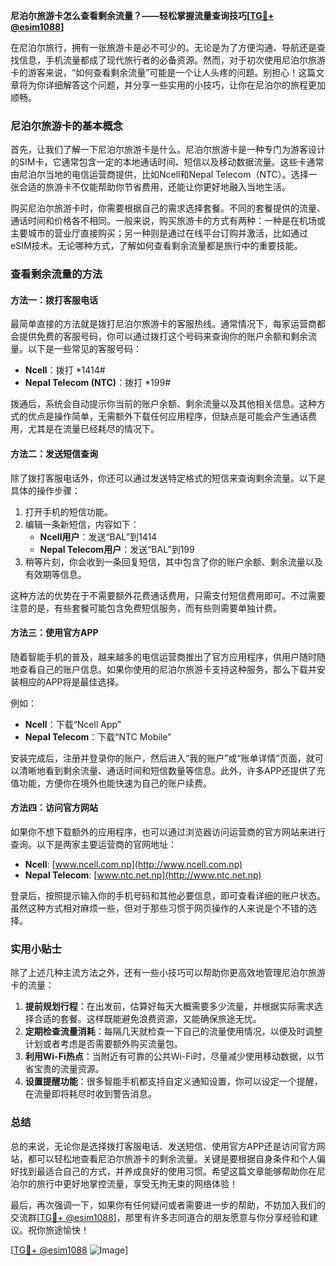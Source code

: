 **尼泊尔旅游卡怎么查看剩余流量？——轻松掌握流量查询技巧[[TG💪+ @esim1088](https://t.me/s/esim1088)]**

在尼泊尔旅行，拥有一张旅游卡是必不可少的。无论是为了方便沟通、导航还是查找信息，手机流量都成了现代旅行者的必备资源。然而，对于初次使用尼泊尔旅游卡的游客来说，“如何查看剩余流量”可能是一个让人头疼的问题。别担心！这篇文章将为你详细解答这个问题，并分享一些实用的小技巧，让你在尼泊尔的旅程更加顺畅。

### 尼泊尔旅游卡的基本概念

首先，让我们了解一下尼泊尔旅游卡是什么。尼泊尔旅游卡是一种专门为游客设计的SIM卡，它通常包含一定的本地通话时间、短信以及移动数据流量。这些卡通常由尼泊尔当地的电信运营商提供，比如Ncell和Nepal Telecom（NTC）。选择一张合适的旅游卡不仅能帮助你节省费用，还能让你更好地融入当地生活。

购买尼泊尔旅游卡时，你需要根据自己的需求选择套餐。不同的套餐提供的流量、通话时间和价格各不相同。一般来说，购买旅游卡的方式有两种：一种是在机场或主要城市的营业厅直接购买；另一种则是通过在线平台订购并激活，比如通过eSIM技术。无论哪种方式，了解如何查看剩余流量都是旅行中的重要技能。

### 查看剩余流量的方法

#### 方法一：拨打客服电话

最简单直接的方法就是拨打尼泊尔旅游卡的客服热线。通常情况下，每家运营商都会提供免费的客服号码，你可以通过拨打这个号码来查询你的账户余额和剩余流量。以下是一些常见的客服号码：

- **Ncell**：拨打 *1414#
- **Nepal Telecom (NTC)**：拨打 *199#

拨通后，系统会自动提示你当前的账户余额、剩余流量以及其他相关信息。这种方式的优点是操作简单，无需额外下载任何应用程序，但缺点是可能会产生通话费用，尤其是在流量已经耗尽的情况下。

#### 方法二：发送短信查询

除了拨打客服电话外，你还可以通过发送特定格式的短信来查询剩余流量。以下是具体的操作步骤：

1. 打开手机的短信功能。
2. 编辑一条新短信，内容如下：
   - **Ncell用户**：发送“BAL”到1414
   - **Nepal Telecom用户**：发送“BAL”到199
3. 稍等片刻，你会收到一条回复短信，其中包含了你的账户余额、剩余流量以及有效期等信息。

这种方法的优势在于不需要额外花费通话费用，只需支付短信费用即可。不过需要注意的是，有些套餐可能包含免费短信服务，而有些则需要单独计费。

#### 方法三：使用官方APP

随着智能手机的普及，越来越多的电信运营商推出了官方应用程序，供用户随时随地查看自己的账户信息。如果你使用的尼泊尔旅游卡支持这种服务，那么下载并安装相应的APP将是最佳选择。

例如：
- **Ncell**：下载“Ncell App”
- **Nepal Telecom**：下载“NTC Mobile”

安装完成后，注册并登录你的账户，然后进入“我的账户”或“账单详情”页面，就可以清晰地看到剩余流量、通话时间和短信数量等信息。此外，许多APP还提供了充值功能，方便你在境外也能快速为自己的账户续费。

#### 方法四：访问官方网站

如果你不想下载额外的应用程序，也可以通过浏览器访问运营商的官方网站来进行查询。以下是两家主要运营商的官网地址：

- **Ncell**: [www.ncell.com.np](http://www.ncell.com.np)
- **Nepal Telecom**: [www.ntc.net.np](http://www.ntc.net.np)

登录后，按照提示输入你的手机号码和其他必要信息，即可查看详细的账户状态。虽然这种方式相对麻烦一些，但对于那些习惯于网页操作的人来说是个不错的选择。

### 实用小贴士

除了上述几种主流方法之外，还有一些小技巧可以帮助你更高效地管理尼泊尔旅游卡的流量：

1. **提前规划行程**：在出发前，估算好每天大概需要多少流量，并根据实际需求选择合适的套餐。这样既能避免浪费资源，又能确保旅途无忧。
2. **定期检查流量消耗**：每隔几天就检查一下自己的流量使用情况，以便及时调整计划或者考虑是否需要额外购买流量包。
3. **利用Wi-Fi热点**：当附近有可靠的公共Wi-Fi时，尽量减少使用移动数据，以节省宝贵的流量资源。
4. **设置提醒功能**：很多智能手机都支持自定义通知设置，你可以设定一个提醒，在流量即将耗尽时收到警告消息。

### 总结

总的来说，无论你是选择拨打客服电话、发送短信、使用官方APP还是访问官方网站，都可以轻松地查看尼泊尔旅游卡的剩余流量。关键是要根据自身条件和个人偏好找到最适合自己的方式，并养成良好的使用习惯。希望这篇文章能够帮助你在尼泊尔的旅行中更好地掌控流量，享受无拘无束的网络体验！

最后，再次强调一下，如果你有任何疑问或者需要进一步的帮助，不妨加入我们的交流群[[TG💪+ @esim1088](https://t.me/s/esim1088)]，那里有许多志同道合的朋友愿意与你分享经验和建议。祝你旅途愉快！

[[TG💪+ @esim1088](https://t.me/s/esim1088) ![Image](https://i.postimg.cc/4NQfJmqS/Snipaste-2025-05-13-00-14-12.png)]